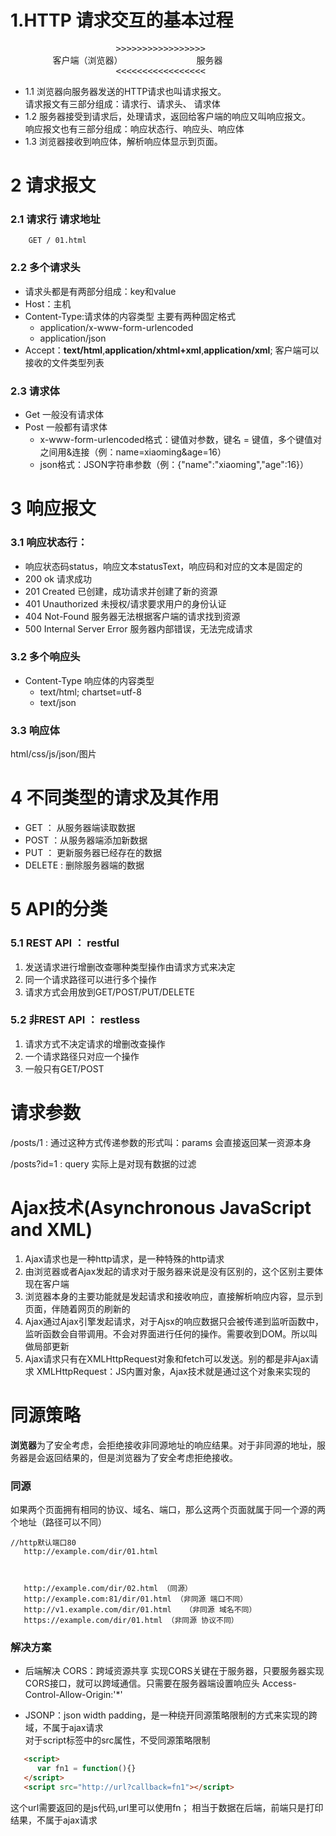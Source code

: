 # 1.HTTP 请求交互的基本过程

<pre>
                    >>>>>>>>>>>>>>>>>
        客户端（浏览器）              服务器
                    <<<<<<<<<<<<<<<<<
</pre>

- 1.1 浏览器向服务器发送的HTTP请求也叫请求报文。<br />请求报文有三部分组成：请求行、请求头、
请求体
- 1.2 服务器接受到请求后，处理请求，返回给客户端的响应又叫响应报文。<br />响应报文也有三部分组成：响应状态行、响应头、响应体
- 1.3 浏览器接收到响应体，解析响应体显示到页面。


# 2 请求报文
### 2.1 请求行  请求地址
        GET / 01.html
### 2.2 多个请求头
   - 请求头都是有两部分组成：key和value
   - Host：主机
   - Content-Type:请求体的内容类型 主要有两种固定格式 
        + application/x-www-form-urlencoded
        + application/json      
   - Accept：**text/html**,**application/xhtml+xml**,**application/xml**; 客户端可以接收的文件类型列表 

### 2.3 请求体
   - Get 一般没有请求体
   - Post 一般都有请求体
      + x-www-form-urlencoded格式：键值对参数，键名 = 键值，多个键值对之间用&连接（例：name=xiaoming&age=16）
      + json格式：JSON字符串参数（例：{"name":"xiaoming","age":16}）
  

# 3 响应报文
### 3.1 响应状态行：
- 响应状态码status，响应文本statusText，响应码和对应的文本是固定的
- 200 ok 请求成功
- 201 Created 已创建，成功请求并创建了新的资源
- 401 Unauthorized 未授权/请求要求用户的身份认证
- 404 Not-Found 服务器无法根据客户端的请求找到资源
- 500 Internal Server Error 服务器内部错误，无法完成请求

### 3.2 多个响应头
- Content-Type 响应体的内容类型
   + text/html; chartset=utf-8
   + text/json

### 3.3 响应体
html/css/js/json/图片



# 4 不同类型的请求及其作用
- GET ： 从服务器端读取数据
- POST ：从服务器端添加新数据
- PUT ： 更新服务器已经存在的数据
- DELETE : 删除服务器端的数据



# 5 API的分类
### 5.1 REST API ： restful
1. 发送请求进行增删改查哪种类型操作由请求方式来决定
2. 同一个请求路径可以进行多个操作
3. 请求方式会用放到GET/POST/PUT/DELETE

### 5.2 非REST API ： restless
1. 请求方式不决定请求的增删改查操作
2. 一个请求路径只对应一个操作
3. 一般只有GET/POST



#  请求参数
/posts/1 :  通过这种方式传递参数的形式叫：params  会直接返回某一资源本身

/posts?id=1 : query  实际上是对现有数据的过滤




# Ajax技术(Asynchronous JavaScript and XML)
1. Ajax请求也是一种http请求，是一种特殊的http请求
2. 由浏览器或者Ajax发起的请求对于服务器来说是没有区别的，这个区别主要体现在客户端
3. 浏览器本身的主要功能就是发起请求和接收响应，直接解析响应内容，显示到页面，伴随着网页的刷新的
4. Ajax通过Ajax引擎发起请求，对于Ajsx的响应数据只会被传递到监听函数中，监听函数会自带调用。不会对界面进行任何的操作。需要收到DOM。所以叫做局部更新
5. Ajax请求只有在XMLHttpRequest对象和fetch可以发送。别的都是非Ajax请求
XMLHttpRequest：JS内置对象，Ajax技术就是通过这个对象来实现的



# 同源策略
**浏览器**为了安全考虑，会拒绝接收非同源地址的响应结果。对于非同源的地址，服务器是会返回结果的，但是浏览器为了安全考虑拒绝接收。

### 同源
如果两个页面拥有相同的协议、域名、端口，那么这两个页面就属于同一个源的两个地址（路径可以不同）


```
//http默认端口80
   http://example.com/dir/01.html



   http://example.com/dir/02.html （同源）
   http://example.com:81/dir/01.html （非同源 端口不同）
   http://v1.example.com/dir/01.html   （非同源 域名不同）
   https://example.com/dir/01.html （非同源 协议不同）
```


### 解决方案
- 后端解决
CORS：跨域资源共享
实现CORS关键在于服务器，只要服务器实现CORS接口，就可以跨域通信。只需要在服务器端设置响应头         Access-Control-Allow-Origin:'*'

- JSONP：json width padding，是一种绕开同源策略限制的方式来实现的跨域，不属于ajax请求<br />对于script标签中的src属性，不受同源策略限制
```html
   <script>
      var fn1 = function(){}
   </script>
   <script src="http://url?callback=fn1"></script>
```
这个url需要返回的是js代码,url里可以使用fn；
相当于数据在后端，前端只是打印结果，不属于ajax请求